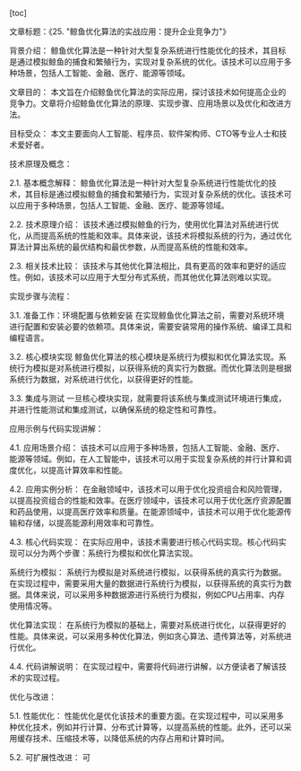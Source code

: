
[toc]                    
                
                
文章标题：《25. "鲸鱼优化算法的实战应用：提升企业竞争力"》

背景介绍：
鲸鱼优化算法是一种针对大型复杂系统进行性能优化的技术，其目标是通过模拟鲸鱼的捕食和繁殖行为，实现对复杂系统的优化。该技术可以应用于多种场景，包括人工智能、金融、医疗、能源等领域。

文章目的：
本文旨在介绍鲸鱼优化算法的实际应用，探讨该技术如何提高企业的竞争力。文章将介绍鲸鱼优化算法的原理、实现步骤、应用场景以及优化和改进方法。

目标受众：
本文主要面向人工智能、程序员、软件架构师、CTO等专业人士和技术爱好者。

技术原理及概念：

2.1. 基本概念解释：
鲸鱼优化算法是一种针对大型复杂系统进行性能优化的技术，其目标是通过模拟鲸鱼的捕食和繁殖行为，实现对复杂系统的优化。该技术可以应用于多种场景，包括人工智能、金融、医疗、能源等领域。

2.2. 技术原理介绍：
该技术通过模拟鲸鱼的行为，使用优化算法对系统进行优化，从而提高系统的性能和效率。具体来说，该技术将模拟系统的行为，通过优化算法计算出系统的最优结构和最优参数，从而提高系统的性能和效率。

2.3. 相关技术比较：
该技术与其他优化算法相比，具有更高的效率和更好的适应性。例如，该技术可以应用于大型分布式系统，而其他优化算法则难以实现。

实现步骤与流程：

3.1. 准备工作：环境配置与依赖安装
在实现鲸鱼优化算法之前，需要对系统环境进行配置和安装必要的依赖项。具体来说，需要安装常用的操作系统、编译工具和编程语言。

3.2. 核心模块实现
鲸鱼优化算法的核心模块是系统行为模拟和优化算法实现。系统行为模拟是对系统进行模拟，以获得系统的真实行为数据。而优化算法则是根据系统行为数据，对系统进行优化，以获得更好的性能。

3.3. 集成与测试
一旦核心模块实现，就需要将该系统与集成测试环境进行集成，并进行性能测试和集成测试，以确保系统的稳定性和可靠性。

应用示例与代码实现讲解：

4.1. 应用场景介绍：
该技术可以应用于多种场景，包括人工智能、金融、医疗、能源等领域。例如，在人工智能中，该技术可以用于实现复杂系统的并行计算和调度优化，以提高计算效率和性能。

4.2. 应用实例分析：
在金融领域中，该技术可以用于优化投资组合和风险管理，以提高投资组合的性能和效率。在医疗领域中，该技术可以用于优化医疗资源配置和药品使用，以提高医疗效率和质量。在能源领域中，该技术可以用于优化能源传输和存储，以提高能源利用效率和可靠性。

4.3. 核心代码实现：
在实际应用中，该技术需要进行核心代码实现。核心代码实现可以分为两个步骤：系统行为模拟和优化算法实现。

系统行为模拟：
系统行为模拟是对系统进行模拟，以获得系统的真实行为数据。在实现过程中，需要采用大量的数据进行系统行为模拟，以获得系统的真实行为数据。具体来说，可以采用多种数据源进行系统行为模拟，例如CPU占用率、内存使用情况等。

优化算法实现：
在系统行为模拟的基础上，需要对系统进行优化，以获得更好的性能。具体来说，可以采用多种优化算法，例如贪心算法、遗传算法等，对系统进行优化。

4.4. 代码讲解说明：
在实现过程中，需要将代码进行讲解，以方便读者了解该技术的实现过程。

优化与改进：

5.1. 性能优化：
性能优化是优化该技术的重要方面。在实现过程中，可以采用多种优化技术，例如并行计算、分布式计算等，以提高系统的性能。此外，还可以采用缓存技术、压缩技术等，以降低系统的内存占用和计算时间。

5.2. 可扩展性改进：
可

